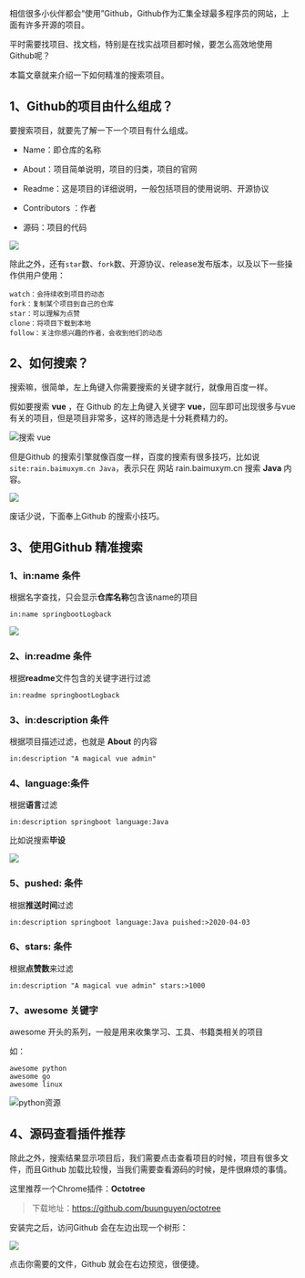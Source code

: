 相信很多小伙伴都会“使用”Github，Github作为汇集全球最多程序员的网站，上面有许多开源的项目。

平时需要找项目、找文档，特别是在找实战项目都时候，要怎么高效地使用Github呢？

本篇文章就来介绍一下如何精准的搜索项目。

## 1、Github的项目由什么组成？

要搜索项目，就要先了解一下一个项目有什么组成。

- Name：即仓库的名称

- About：项目简单说明，项目的归类，项目的官网

- Readme：这是项目的详细说明，一般包括项目的使用说明、开源协议

- Contributors ：作者

- 源码：项目的代码

![](https://cdn.jsdelivr.net/gh/DogerRain/image@main/img/image-20210311141251744.png)

除此之外，还有`star`数、`fork`数、开源协议、release发布版本，以及以下一些操作供用户使用：

```
watch：会持续收到项目的动态
fork：复制某个项目到自己的仓库
star：可以理解为点赞
clone：将项目下载到本地
follow：关注你感兴趣的作者，会收到他们的动态
```



##  2、如何搜索？

搜索嘛，很简单，左上角键入你需要搜索的关键字就行，就像用百度一样。

假如要搜索 **vue** ，在 Github 的左上角键入关键字  **vue**，回车即可出现很多与vue有关的项目，但是项目非常多，这样的筛选是十分耗费精力的。

![搜索 vue](https://cdn.jsdelivr.net/gh/DogerRain/image@main/img/image-20210311101815088.png)

但是Github 的搜索引擎就像百度一样，百度的搜索有很多技巧，比如说 `site:rain.baimuxym.cn Java`，表示只在 网站 rain.baimuxym.cn 搜索 **Java** 内容。

![](https://cdn.jsdelivr.net/gh/DogerRain/image@main/img/image-20210311103140903.png)



废话少说，下面奉上Github 的搜索小技巧。

## 3、使用Github 精准搜索

### 1、in:name  条件

根据名字查找，只会显示**仓库名称**包含该name的项目

```
in:name springbootLogback
```

![](https://cdn.jsdelivr.net/gh/DogerRain/image@main/img/image-20210311111008688.png)

### 2、in:readme 条件

根据**readme**文件包含的关键字进行过滤

```
in:readme springbootLogback
```

### 3、in:description 条件

根据项目描述过滤，也就是 **About** 的内容

```
in:description "A magical vue admin"
```

### 4、language:条件

根据**语言**过滤

```
in:description springboot language:Java
```

比如说搜索**毕设**

![](https://cdn.jsdelivr.net/gh/DogerRain/image@main/img/image-20210311143651096.png)

### 5、pushed: 条件

根据**推送时间**过滤

```
in:description springboot language:Java puished:>2020-04-03
```

### 6、stars: 条件

根据**点赞数**来过滤

```
in:description "A magical vue admin" stars:>1000
```

### 7、awesome 关键字

awesome 开头的系列，一般是用来收集学习、工具、书籍类相关的项目

如：

```
awesome python
awesome go
awesome linux
```

![python资源](https://cdn.jsdelivr.net/gh/DogerRain/image@main/img/image-20210311141028741-1.png)



## 4、源码查看插件推荐

除此之外，搜索结果显示项目后，我们需要点击查看项目的时候，项目有很多文件，而且Github 加载比较慢，当我们需要查看源码的时候，是件很麻烦的事情。

这里推荐一个Chrome插件：**Octotree**

> 下载地址：https://github.com/buunguyen/octotree

安装完之后，访问Github 会在左边出现一个树形：

![](https://cdn.jsdelivr.net/gh/DogerRain/image@main/img/image-20210311143225194.png)

点击你需要的文件，Github 就会在右边预览，很便捷。